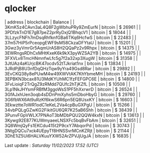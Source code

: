 # qlocker

| address | blockchain | Balance |
| 3KmK5z4CAvn3aL4Q8F2gWbhuPRy9ZmEurN | bitcoin | $ 26961 | 
| 3PDfzkTnD1E7gB7peZ2prRyDxjQ1BhqcV1 | bitcoin | $ 18044 | 
| 3LLzycFNFh7mDsqRhfknfGBa6TKq6HcfwS | bitcoin | $ 22483 | 
| 37m57HiP5rPceopgEWF9sM58CkzaDFYtaU | bitcoin | $ 15201 | 
| 3Gwz3yVmrGr5AqmUrAS8H2QQaPz2v9Rhpx | bitcoin | $ 14375 | 
| 3EWRngsRDhCxMHtKxeK6k9kX3pyWZSA2YB | bitcoin | $ 14975 | 
| 3FXVLv8TmcHNmnfwLfc5g7f2a32xp3XugW | bitcoin | $ 31358 | 
| 3JtUAz4aKUrjcBK47ocdv52tTJkriat1nx | bitcoin | $ 13834 | 
| 3JRdPjB8U3nfDqQHzTqw9yYra49Gsd8Rar | bitcoin | $ 29892 | 
| 3EvCKQ38y8ePUwM4w49XWVtAK7KhYbmeMH | bitcoin | $ 24193 | 
| 3EPBKN3bcax81U3MdKYUhMC1fzFEFGPC6E | bitcoin | $ 14800 | 
| 3FvLioiqF2TrQgZ9zRMdd7QUfc2hTjKZfL | bitcoin | $ 10508 | 
| 3Lp1NkJHYsmFRBfM3ggoWsS1PF5hXxrwrD | bitcoin | $ 26524 | 
| 3GfAJxhUen3oqb4sDDnPmXyhs5mDboHbyG | bitcoin | $ 29760 | 
| 3G6fbWX6At9uRzKf6kwS6R6pn5EQ8UsxKY | bitcoin | $ 16603 | 
| 3Ekwztte7oWR1odC1eKeL2Va4cpBuGXPgU | bitcoin | $ 15266 | 
| 34vbPQLgGZwKG2FikitGU6QR7K25aB6Shh | bitcoin | $ 38439 | 
| 3PunvFGpVWLX7PNAoT3bMDbPQU2QQW4kxN | bitcoin | $ 13613 | 
| 3Kywg92E877KUWmyaeeLNSXFc5bqBvFbAm | bitcoin | $ 32651 | 
| 3Q8WmjQyFs1EKCdu415t2P9cxY7AbqorPd | bitcoin | $ 30743 | 
| 3NtgDQCu7xck4UEpyTf8HNSSvrMCnKZRjt | bitcoin | $ 21144 | 
| 3DhE1iZ5Ui6HALVKuuYXW52ArZPVJjUgJA | bitcoin | $ 16835 | 

Last update : _Saturday 11/02/2023 17.52 (UTC)_ 

